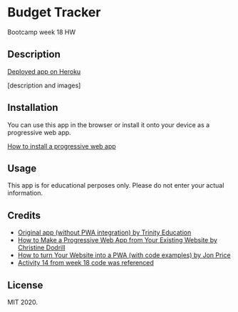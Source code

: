 # Budget Tracker
Bootcamp week 18 HW

## Description

[Deployed app on Heroku](https://sleepy-scrubland-71149.herokuapp.com/)

[description and images]

## Installation

You can use this app in the browser or install it onto your device as a progressive web app.

[How to install a progressive web app](https://support.google.com/chrome/answer/9658361?co=GENIE.Platform%3DDesktop&hl=en)

## Usage

This app is for educational perposes only. Please do not enter your actual information.

## Credits

 * [Original app (without PWA integration) by Trinity Education](https://ucsd.bootcampcontent.com/UCSD-Coding-Bootcamp/ucsd-sd-fsf-pt-06-2020-u-c)
 * [How to Make a Progressive Web App from Your Existing Website by Christine Dodrill](https://blog.heroku.com/how-to-make-progressive-web-app)
 * [How to turn Your Website into a PWA (with code examples) by Jon Price](https://www.c2experience.com/blog/how-to-turn-your-website-into-a-pwa-with-code-examples)
 * [Activity 14 from week 18 code was referenced](https://ucsd.bootcampcontent.com/UCSD-Coding-Bootcamp/ucsd-sd-fsf-pt-06-2020-u-c)

## License

MIT 2020.